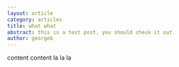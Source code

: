 ```yaml
---
layout: article
category: articles
title: what what
abstract: this is a test post, you should check it out
author: georgeb
---
```


content content la la la
